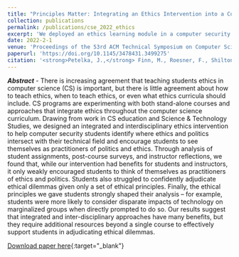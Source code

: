 ```yaml
---
title: "Principles Matter: Integrating an Ethics Intervention into a Computer Security Course."
collection: publications
permalink: /publications/cse_2022_ethics
excerpt: 'We deployed an ethics learning module in a computer security course; it went well, but one module in one course can only do so much.'
date: 2022-2-1
venue: 'Proceedings of the 53rd ACM Technical Symposium on Computer Science Education (SIGCSE)'
paperurl: 'https://doi.org/10.1145/3478431.3499275'
citation: '<strong>Petelka, J.,</strong> Finn, M., Roesner, F., Shilton, K. (2022) "Principles Matter: Integrating an Ethics Intervention into a Computer Security Course. In <i>Proceedings of the 53rd ACM Technical Symposium on Computer Science Education Volume 1</i>.' 
---
```

<i><strong>Abstract</strong></i> - There is increasing agreement that teaching students ethics in computer science (CS) is important, but there is little agreement about how to teach ethics, when to teach ethics, or even what ethics curricula should include. CS programs are experimenting with both stand-alone courses and approaches that integrate ethics throughout the computer science curriculum. Drawing from work in CS education and Science & Technology Studies, we designed an integrated and interdisciplinary ethics intervention to help computer security students identify where ethics and politics intersect with their technical field and encourage students to see themselves as practitioners of politics and ethics. Through analysis of student assignments, post-course surveys, and instructor reflections, we found that, while our intervention had benefits for students and instructors, it only weakly encouraged students to think of themselves as practitioners of ethics and politics. Students also struggled to confidently adjudicate ethical dilemmas given only a set of ethical principles. Finally, the ethical principles we gave students strongly shaped their analysis – for example, students were more likely to consider disparate impacts of technology on marginalized groups when directly prompted to do so. Our results suggest that integrated and inter-disciplinary approaches have many benefits, but they require additional resources beyond a single course to effectively support students in adjudicating ethical dilemmas.

[Download paper here](https://jpetelka.github.io/files/cse_2022_ethics.pdf){:target="_blank"}